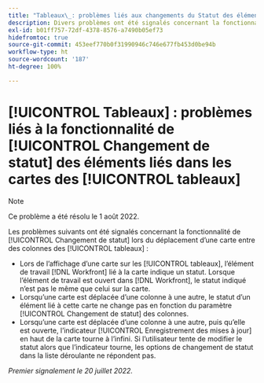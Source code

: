 ```yaml
---
title: "Tableaux\_: problèmes liés aux changements du Statut des éléments liés dans les cartes des tableaux"
description: Divers problèmes ont été signalés concernant la fonctionnalité de changement de statut lors du déplacement d’une carte entre des colonnes des tableaux.
exl-id: b01ff757-72df-4378-8576-a7490b05ef73
hidefromtoc: true
source-git-commit: 453eef770b0f31990946c746e677fb453d0be94b
workflow-type: ht
source-wordcount: '187'
ht-degree: 100%

---
```


# [!UICONTROL Tableaux] : problèmes liés à la fonctionnalité de [!UICONTROL Changement de statut] des éléments liés dans les cartes des [!UICONTROL tableaux]

>[!NOTE]
>
>Ce problème a été résolu le 1 août 2022.

Les problèmes suivants ont été signalés concernant la fonctionnalité de [!UICONTROL Changement de statut] lors du déplacement d’une carte entre des colonnes des [!UICONTROL tableaux] :

* Lors de l’affichage d’une carte sur les [!UICONTROL tableaux], l’élément de travail [!DNL Workfront] lié à la carte indique un statut. Lorsque l’élément de travail est ouvert dans [!DNL Workfront], le statut indiqué n’est pas le même que celui sur la carte.
* Lorsqu’une carte est déplacée d’une colonne à une autre, le statut d’un élément lié à cette carte ne change pas en fonction du paramètre [!UICONTROL Changement de statut] des colonnes.
* Lorsqu’une carte est déplacée d’une colonne à une autre, puis qu’elle est ouverte, l’indicateur [!UICONTROL Enregistrement des mises à jour] en haut de la carte tourne à l’infini. Si l’utilisateur tente de modifier le statut alors que l’indicateur tourne, les options de changement de statut dans la liste déroulante ne répondent pas.

_Premier signalement le 20 juillet 2022._
